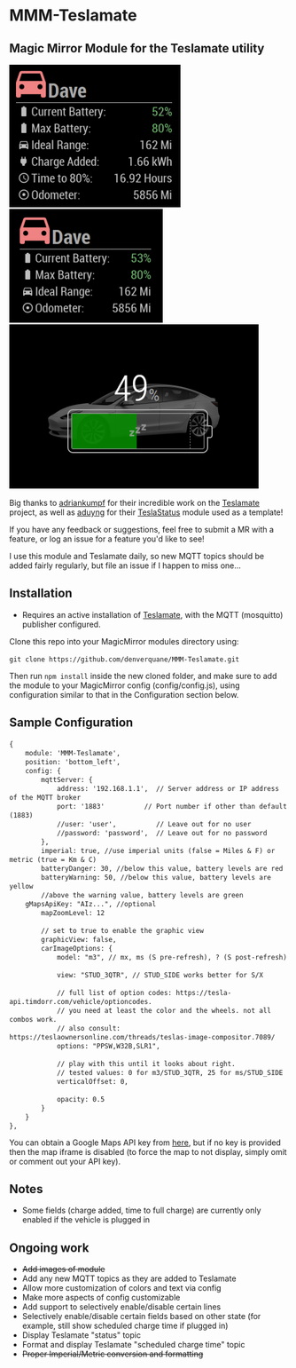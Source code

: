 # MMM-Teslamate
## Magic Mirror Module for the Teslamate utility

![Teslamate_PluggedIn.png](doc/plugged_in.PNG) ![Teslamate_NotPluggedIn.png](doc/not_plugged_in.PNG) ![Teslamate_GraphicModel3.png](doc/graphic_m3.png) 

Big thanks to [adriankumpf](https://github.com/adriankumpf) for their incredible work on the [Teslamate](https://github.com/adriankumpf/teslamate) project,
as well as [aduyng](https://github.com/aduyng) for their [TeslaStatus](https://github.com/aduyng/MMM-TeslaStatus) module used as a template!

If you have any feedback or suggestions, feel free to submit a MR with a feature, or log an issue for a feature you'd like to see!

I use this module and Teslamate daily, so new MQTT topics should be added fairly regularly, but file an issue if I happen to miss one...

## Installation

* Requires an active installation of [Teslamate](https://github.com/adriankumpf/teslamate), with the MQTT (mosquitto) publisher configured.

Clone this repo into your MagicMirror modules directory using:

```git clone https://github.com/denverquane/MMM-Teslamate.git```

Then run `npm install` inside the new cloned folder, and make sure to add the module to your MagicMirror config (config/config.js), using configuration similar to that in the Configuration section below.

## Sample Configuration

```
{
    module: 'MMM-Teslamate',
    position: 'bottom_left',
    config: {
        mqttServer: {
            address: '192.168.1.1',  // Server address or IP address of the MQTT broker
            port: '1883'          // Port number if other than default (1883)
            //user: 'user',          // Leave out for no user
            //password: 'password',  // Leave out for no password
        },
        imperial: true, //use imperial units (false = Miles & F) or metric (true = Km & C)
        batteryDanger: 30, //below this value, battery levels are red
        batteryWarning: 50, //below this value, battery levels are yellow
        //above the warning value, battery levels are green
	gMapsApiKey: "AIz...", //optional
        mapZoomLevel: 12

        // set to true to enable the graphic view
        graphicView: false,
        carImageOptions: {
            model: "m3", // mx, ms (S pre-refresh), ? (S post-refresh)
            
            view: "STUD_3QTR", // STUD_SIDE works better for S/X
            
            // full list of option codes: https://tesla-api.timdorr.com/vehicle/optioncodes.
            // you need at least the color and the wheels. not all combos work.
            // also consult: https://teslaownersonline.com/threads/teslas-image-compositor.7089/
            options: "PPSW,W32B,SLR1",

            // play with this until it looks about right.
            // tested values: 0 for m3/STUD_3QTR, 25 for ms/STUD_SIDE
            verticalOffset: 0,

            opacity: 0.5
        }
    }
},
```

You can obtain a Google Maps API key from [here](https://cloud.google.com/maps-platform/#get-started), but if no key is provided then the map iframe is disabled (to force the map to not display, simply omit or comment out your API key).

## Notes
* Some fields (charge added, time to full charge) are currently only enabled if the vehicle is plugged in

## Ongoing work
* ~~Add images of module~~
* Add any new MQTT topics as they are added to Teslamate
* Allow more customization of colors and text via config
* Make more aspects of config customizable
* Add support to selectively enable/disable certain lines
* Selectively enable/disable certain fields based on other state (for example, still show scheduled charge time if plugged in)
* Display Teslamate "status" topic
* Format and display Teslamate "scheduled charge time" topic
* ~~Proper Imperial/Metric conversion and formatting~~
